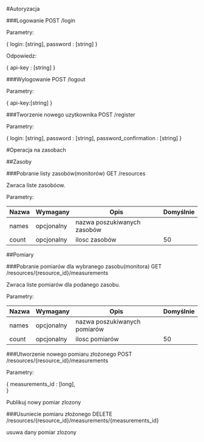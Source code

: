 #Autoryzacja

###Logowanie
POST /login

Parametry:

{
    login: [string],
    password : [string]
}

Odpowiedz:

{
    api-key : [string]
}

###Wylogowanie
POST /logout

Parametry:

{
    api-key:[string]
}

###Tworzenie nowego uzytkownika
POST /register

Parametry:

{
    login: [string],
    password : [string], 
    password_confirmation : [string]
}

#Operacja na zasobach


##Zasoby

###Pobranie listy zasobów(monitorów)
GET /resources

Zwraca liste zasobóow.

Parametry:

| Nazwa | Wymagany | Opis | Domyślnie |
|-------|----------|------|-----------|
| names | opcjonalny | nazwa poszukiwanych zasobów | |
| count | opcjonalny | ilosc zasobów | 50 |


##Pomiary

###Pobranie pomiarów dla wybranego zasobu(monitora)
GET /resources/{resource_id}/measurements

Zwraca liste pomiarów dla podanego zasobu.

Parametry:

| Nazwa | Wymagany | Opis | Domyślnie |
|-------|----------|------|-----------|
| names | opcjonalny | nazwa poszukiwanych pomiarów | |
| count | opcjonalny | ilosc pomiarów | 50 |

###Utworzenie nowego pomiaru złożonego
POST /resources/{resource_id}/measurements

Parametry:

{
    measurements_id : [long],    
}

Publikuj nowy pomiar zlozony

###Usuniecie pomiaru złożonego
DELETE /resources/{resource_id}/measurements/{measurements_id}

usuwa dany pomiar zlozony